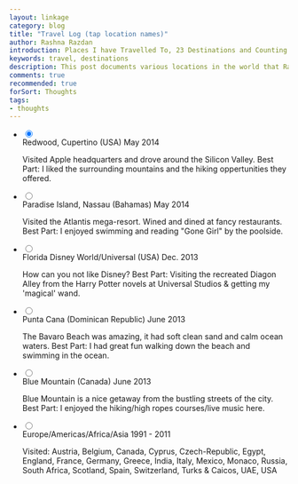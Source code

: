 ```yaml
---
layout: linkage
category: blog
title: "Travel Log (tap location names)"
author: Rashna Razdan
introduction: Places I have Travelled To, 23 Destinations and Counting.
keywords: travel, destinations
description: This post documents various locations in the world that Rashna has visited
comments: true
recommended: true
forSort: Thoughts
tags:
- thoughts
---
```

<div id="timelineHTML">
	<ul id='timeline'>
		<li class='work'>
			<input class='radio' id='work5' name='works' type='radio' checked>
			<div class="relative">
				<label for='work5'>Redwood, Cupertino (USA)</label>
				<span class='date'>May 2014</span>
				<span class='circle'></span>
			</div>
			<div class='content'>
				<p>
					Visited Apple headquarters and drove around the Silicon Valley. 
					Best Part: I liked the surrounding mountains and the hiking oppertunities they offered. 
				</p>
			</div>
		</li>
		<li class='work'>
			<input class='radio' id='work4' name='works' type='radio'>
			<div class="relative">
				<label for='work4'>Paradise Island, Nassau (Bahamas)</label>
				<span class='date'>May 2014</span>
				<span class='circle'></span>
			</div>
			<div class='content'>
				<p>
					Visited the Atlantis mega-resort. Wined and dined at fancy restaurants.
					Best Part: I enjoyed swimming and reading "Gone Girl" by the poolside.
				</p>
			</div>
		</li>
		<li class='work'>
			<input class='radio' id='work3' name='works' type='radio'>
			<div class="relative">
				<label for='work3'>Florida Disney World/Universal (USA)</label>
				<span class='date'>Dec. 2013</span>
				<span class='circle'></span>
			</div>
			<div class='content'>
				<p>
					How can you not like Disney? 
					Best Part: Visiting the recreated Diagon Alley from the Harry Potter novels at Universal Studios & getting my 'magical' wand.
				</p>
			</div>
		</li>
		<li class='work'>
			<input class='radio' id='work2' name='works' type='radio'>
			<div class="relative">
				<label for='work2'>Punta Cana (Dominican Republic)</label>
				<span class='date'>June 2013</span>
				<span class='circle'></span>
			</div>
			<div class='content'>
				<p>
					The Bavaro Beach was amazing, it had soft clean sand and calm ocean waters.
					Best Part: I had great fun walking down the beach and swimming in the ocean.
				</p>
			</div>
		</li>
		<li class='work'>
			<input class='radio' id='work1' name='works' type='radio'>
			<div class="relative">
				<label for='work1'>Blue Mountain (Canada)</label>
				<span class='date'>June 2013</span>
				<span class='circle'></span>
			</div>
			<div class='content'>
				<p>
					Blue Mountain is a nice getaway from the bustling streets of the city. 
					Best Part: I enjoyed the hiking/high ropes courses/live music here.
				</p>
			</div>
		</li>
		<li class='work'>
			<input class='radio' id='work0' name='works' type='radio'>
			<div class="relative">
				<label for='work0'>Europe/Americas/Africa/Asia</label>
					<span class='date'>1991 - 2011</span>
					<span class='circle'></span>
					</div>
					<div class='content'>
					<p>
					Visited: Austria, Belgium, Canada, Cyprus, Czech-Republic, Egypt, England, France, Germany, Greece, India, Italy, Mexico, Monaco, Russia, South Africa, Scotland, Spain, Switzerland, Turks & Caicos, UAE, USA
					</p>
				</div>
		</li>
	</ul>
</div>
